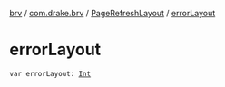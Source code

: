 [brv](../../index.md) / [com.drake.brv](../index.md) / [PageRefreshLayout](index.md) / [errorLayout](./error-layout.md)

# errorLayout

`var errorLayout: `[`Int`](https://kotlinlang.org/api/latest/jvm/stdlib/kotlin/-int/index.html)